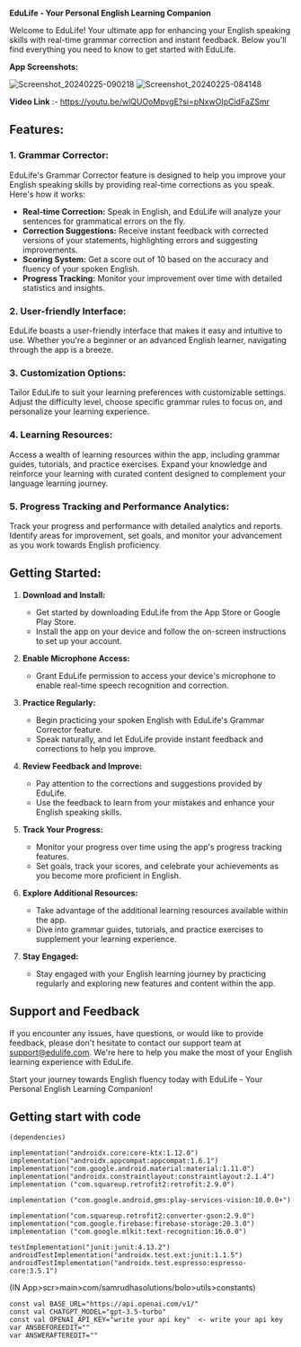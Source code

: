 **EduLife - Your Personal English Learning Companion**

Welcome to EduLife! Your ultimate app for enhancing your English speaking skills with real-time grammar correction and instant feedback. Below you'll find everything you need to know to get started with EduLife.

**App Screenshots:**

![Screenshot_20240225-090218](https://github.com/samrudha01codespace/EducationalApp/assets/144599345/4ca9bafe-018b-4795-b5f9-0d6711532226)
![Screenshot_20240225-084148](https://github.com/samrudha01codespace/EducationalApp/assets/144599345/6e69c70c-be88-4e52-8d0e-b7ce20442589)

**Video Link** :- https://youtu.be/wlQUOoMpvgE?si=pNxwOIpCidFaZSmr


## Features:

### 1. Grammar Corrector:
EduLife's Grammar Corrector feature is designed to help you improve your English speaking skills by providing real-time corrections as you speak. Here's how it works:

- **Real-time Correction:** Speak in English, and EduLife will analyze your sentences for grammatical errors on the fly.
- **Correction Suggestions:** Receive instant feedback with corrected versions of your statements, highlighting errors and suggesting improvements.
- **Scoring System:** Get a score out of 10 based on the accuracy and fluency of your spoken English.
- **Progress Tracking:** Monitor your improvement over time with detailed statistics and insights.

### 2. User-friendly Interface:
EduLife boasts a user-friendly interface that makes it easy and intuitive to use. Whether you're a beginner or an advanced English learner, navigating through the app is a breeze.

### 3. Customization Options:
Tailor EduLife to suit your learning preferences with customizable settings. Adjust the difficulty level, choose specific grammar rules to focus on, and personalize your learning experience.

### 4. Learning Resources:
Access a wealth of learning resources within the app, including grammar guides, tutorials, and practice exercises. Expand your knowledge and reinforce your learning with curated content designed to complement your language learning journey.

### 5. Progress Tracking and Performance Analytics:
Track your progress and performance with detailed analytics and reports. Identify areas for improvement, set goals, and monitor your advancement as you work towards English proficiency.

## Getting Started:

1. **Download and Install:**
   - Get started by downloading EduLife from the App Store or Google Play Store.
   - Install the app on your device and follow the on-screen instructions to set up your account.

2. **Enable Microphone Access:**
   - Grant EduLife permission to access your device's microphone to enable real-time speech recognition and correction.

3. **Practice Regularly:**
   - Begin practicing your spoken English with EduLife's Grammar Corrector feature.
   - Speak naturally, and let EduLife provide instant feedback and corrections to help you improve.

4. **Review Feedback and Improve:**
   - Pay attention to the corrections and suggestions provided by EduLife.
   - Use the feedback to learn from your mistakes and enhance your English speaking skills.

5. **Track Your Progress:**
   - Monitor your progress over time using the app's progress tracking features.
   - Set goals, track your scores, and celebrate your achievements as you become more proficient in English.

6. **Explore Additional Resources:**
   - Take advantage of the additional learning resources available within the app.
   - Dive into grammar guides, tutorials, and practice exercises to supplement your learning experience.

7. **Stay Engaged:**
   - Stay engaged with your English learning journey by practicing regularly and exploring new features and content within the app.

## Support and Feedback

If you encounter any issues, have questions, or would like to provide feedback, please don't hesitate to contact our support team at support@edulife.com. We're here to help you make the most of your English learning experience with EduLife.

Start your journey towards English fluency today with EduLife - Your Personal English Learning Companion!



## Getting start with code

    (dependencies)
    
    implementation("androidx.core:core-ktx:1.12.0")
    implementation("androidx.appcompat:appcompat:1.6.1")
    implementation("com.google.android.material:material:1.11.0")
    implementation("androidx.constraintlayout:constraintlayout:2.1.4")
    implementation ("com.squareup.retrofit2:retrofit:2.9.0")

    implementation ("com.google.android.gms:play-services-vision:10.0.0+")

    implementation("com.squareup.retrofit2:converter-gson:2.9.0")
    implementation("com.google.firebase:firebase-storage:20.3.0")
    implementation ("com.google.mlkit:text-recognition:16.0.0")

    testImplementation("junit:junit:4.13.2")
    androidTestImplementation("androidx.test.ext:junit:1.1.5")
    androidTestImplementation("androidx.test.espresso:espresso-core:3.5.1")



   (IN App>scr>main>com/samrudhasolutions/bolo>utils>constants)

    
    const val BASE_URL="https://api.openai.com/v1/"
    const val CHATGPT_MODEL="gpt-3.5-turbo"
    const val OPENAI_API_KEY="write your api key"  <- write your api key
    var ANSBEFOREEDIT=""
    var ANSWERAFTEREDIT=""
   

   
